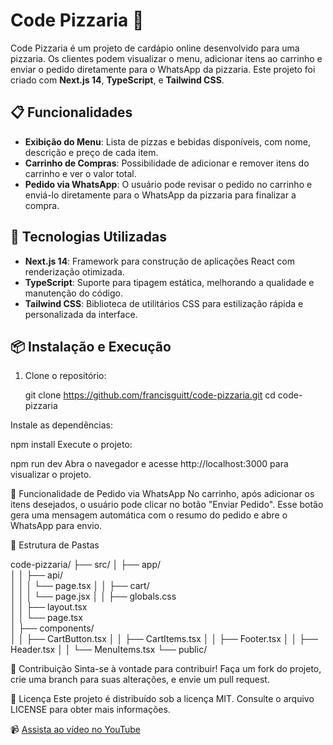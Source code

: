 # Code Pizzaria 🍕

Code Pizzaria é um projeto de cardápio online desenvolvido para uma pizzaria. Os clientes podem visualizar o menu, adicionar itens ao carrinho e enviar o pedido diretamente para o WhatsApp da pizzaria. Este projeto foi criado com **Next.js 14**, **TypeScript**, e **Tailwind CSS**.

## 📋 Funcionalidades

- **Exibição do Menu**: Lista de pizzas e bebidas disponíveis, com nome, descrição e preço de cada item.
- **Carrinho de Compras**: Possibilidade de adicionar e remover itens do carrinho e ver o valor total.
- **Pedido via WhatsApp**: O usuário pode revisar o pedido no carrinho e enviá-lo diretamente para o WhatsApp da pizzaria para finalizar a compra.

## 🚀 Tecnologias Utilizadas

- **Next.js 14**: Framework para construção de aplicações React com renderização otimizada.
- **TypeScript**: Suporte para tipagem estática, melhorando a qualidade e manutenção do código.
- **Tailwind CSS**: Biblioteca de utilitários CSS para estilização rápida e personalizada da interface.

## 📦 Instalação e Execução

1. Clone o repositório:

   git clone https://github.com/francisguitt/code-pizzaria.git
   cd code-pizzaria
   
Instale as dependências:


npm install
Execute o projeto:

npm run dev
Abra o navegador e acesse http://localhost:3000 para visualizar o projeto.

📱 Funcionalidade de Pedido via WhatsApp
No carrinho, após adicionar os itens desejados, o usuário pode clicar no botão "Enviar Pedido". Esse botão gera uma mensagem automática com o resumo do pedido e abre o WhatsApp para envio.

📂 Estrutura de Pastas

code-pizzaria/
├── src/
│   ├── app/                   
│   │   ├── api/               
│   │   │   └── page.tsx
│   │   ├── cart/              
│   │   │   └── page.jsx
│   │   ├── globals.css        
│   │   ├── layout.tsx        
│   │   └── page.tsx           
│   ├── components/            
│   │   ├── CartButton.tsx
│   │   ├── CartItems.tsx
│   │   ├── Footer.tsx
│   │   ├── Header.tsx
│   │   └── MenuItems.tsx
└── public/                

🤝 Contribuição
Sinta-se à vontade para contribuir! Faça um fork do projeto, crie uma branch para suas alterações, e envie um pull request.

📄 Licença
Este projeto é distribuído sob a licença MIT. Consulte o arquivo LICENSE para obter mais informações.

📹 [Assista ao vídeo no YouTube](https://youtu.be/caosZSt2BuI?si=N72jfHluk2g713vh)
